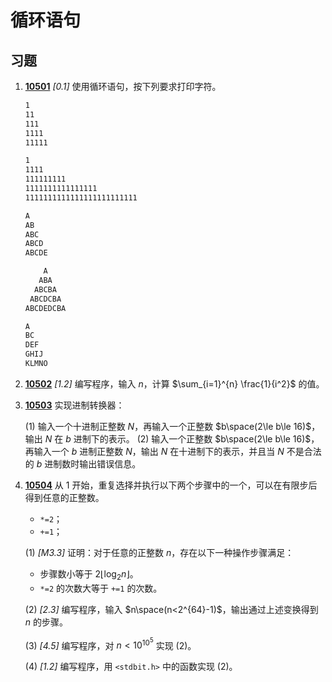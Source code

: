 # 循环语句

## 习题

1. [**10501**](/教程/题解/语法和标准库/语句/10501.md) _[0.1]_ 使用循环语句，按下列要求打印字符。

   ```txt
   1
   11
   111
   1111
   11111
   ```

   ```txt
   1
   1111
   111111111
   1111111111111111
   1111111111111111111111111
   ```

   ```txt
   A
   AB
   ABC
   ABCD
   ABCDE
   ```

   ```txt
       A
      ABA
     ABCBA
    ABCDCBA
   ABCDEDCBA
   ```

   ```txt
   A
   BC
   DEF
   GHIJ
   KLMNO
   ```

2. [**10502**](/教程/题解/语法和标准库/语句/10502.md) _[1.2]_ 编写程序，输入 $n$，计算 $\sum_{i=1}^{n} \frac{1}{i^2}$ 的值。
3. [**10503**](/教程/题解/语法和标准库/语句/10503.md) 实现进制转换器：

   (1) 输入一个十进制正整数 $N$，再输入一个正整数 $b\space(2\le b\le 16)$，输出 $N$ 在 $b$ 进制下的表示。
   (2) 输入一个正整数 $b\space(2\le b\le 16)$，再输入一个 $b$ 进制正整数 $N$，输出 $N$ 在十进制下的表示，并且当 $N$ 不是合法的 $b$ 进制数时输出错误信息。

4. [**10504**](/教程/题解/语法和标准库/语句/10504.md) 从 1 开始，重复选择并执行以下两个步骤中的一个，可以在有限步后得到任意的正整数。
   - `*=2`；
   - `+=1`；

   (1) _[M3.3]_ 证明：对于任意的正整数 $n$，存在以下一种操作步骤满足：
   - 步骤数小等于 $2\lfloor \log_2{n} \rfloor$。
   - `*=2` 的次数大等于 `+=1` 的次数。

   (2) _[2.3]_ 编写程序，输入 $n\space(n<2^{64}-1)$，输出通过上述变换得到 $n$ 的步骤。

   (3) _[4.5]_ 编写程序，对 $n<10^{10^5}$ 实现 (2)。

   (4) _[1.2]_ 编写程序，用 `<stdbit.h>` 中的函数实现 (2)。
